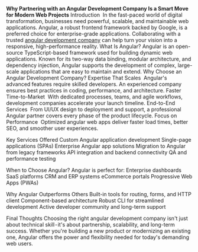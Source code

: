 **Why Partnering with an Angular Development Company Is a Smart Move for Modern Web Projects**
Introduction
 In the fast-paced world of digital transformation, businesses need powerful, scalable, and maintainable web applications. Angular, a robust frontend framework backed by Google, is a preferred choice for enterprise-grade applications. Collaborating with a trusted [angular development company](https://ioweb3.io/expertise/angular) can help turn your vision into a responsive, high-performance reality.
What Is Angular?
Angular is an open-source TypeScript-based framework used for building dynamic web applications. Known for its two-way data binding, modular architecture, and dependency injection, Angular supports the development of complex, large-scale applications that are easy to maintain and extend.
Why Choose an Angular Development Company?
Expertise That Scales
 Angular's advanced features require skilled developers. An experienced company ensures best practices in coding, performance, and architecture.
Faster Time-to-Market
 With dedicated processes, teams, and agile workflows, development companies accelerate your launch timeline.
End-to-End Services
 From UI/UX design to deployment and support, a professional Angular partner covers every phase of the product lifecycle.
Focus on Performance
 Optimized angular web apps deliver faster load times, better SEO, and smoother user experiences.

Key Services Offered
Custom Angular application development
Single-page applications (SPAs)
Enterprise Angular app solutions
Migration to Angular from legacy frameworks
API integration and backend connectivity
QA and performance testing

When to Choose Angular?
Angular is perfect for:
Enterprise dashboards
SaaS platforms
CRM and ERP systems
eCommerce portals
Progressive Web Apps (PWAs)

Why Angular Outperforms Others
Built-in tools for routing, forms, and HTTP client
Component-based architecture
Robust CLI for streamlined development
Active developer community and long-term support

Final Thoughts
Choosing the right angular development company isn't just about technical skill - it's about partnership, scalability, and long-term success. Whether you're building a new product or modernizing an existing one, Angular offers the power and flexibility needed for today's demanding web users.
